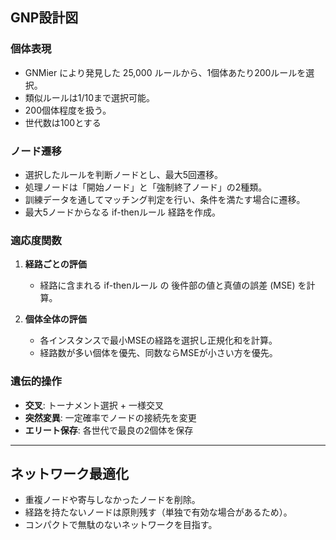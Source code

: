 ## GNP設計図

### 個体表現
- GNMier により発見した 25,000 ルールから、1個体あたり200ルールを選択。  
- 類似ルールは1/10まで選択可能。  
- 200個体程度を扱う。
- 世代数は100とする  

### ノード遷移
- 選択したルールを判断ノードとし、最大5回遷移。  
- 処理ノードは「開始ノード」と「強制終了ノード」の2種類。  
- 訓練データを通してマッチング判定を行い、条件を満たす場合に遷移。  
- 最大5ノードからなる if-thenルール 経路を作成。  

### 適応度関数
1. **経路ごとの評価**  
   - 経路に含まれる if-thenルール の 後件部の値と真値の誤差 (MSE) を計算。  

2. **個体全体の評価**  
   - 各インスタンスで最小MSEの経路を選択し正規化和を計算。  
   - 経路数が多い個体を優先、同数ならMSEが小さい方を優先。  

### 遺伝的操作
- **交叉**: トーナメント選択 + 一様交叉  
- **突然変異**: 一定確率でノードの接続先を変更  
- **エリート保存**: 各世代で最良の2個体を保存  

---

## ネットワーク最適化
- 重複ノードや寄与しなかったノードを削除。  
- 経路を持たないノードは原則残す（単独で有効な場合があるため）。  
- コンパクトで無駄のないネットワークを目指す。  
